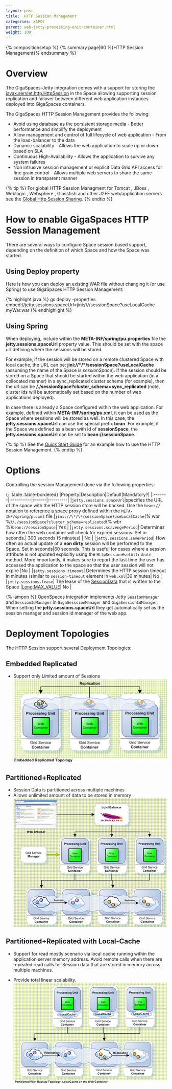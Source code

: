 ```yaml
---
layout: post
title:  HTTP Session Management
categories: XAP97
parent: web-jetty-processing-unit-container.html
weight: 100
---
```


{% compositionsetup %}
{% summary page|60 %}HTTP Session Management{% endsummary %}

# Overview

The GigaSpaces-Jetty integration comes with a support for storing the [javax.servlet.http.HttpSession](http://download.oracle.com/javaee/1.3/api/javax/servlet/http/HttpSession.html) in the Space allowing supporting session replication and failover between different web application instances deployed into GigaSpaces containers.

The GigaSpaces HTTP Session Management provides the following:

- Avoid using database as the persistent storage media - Better performance and simplify the deployment
- Allow management and control of full lifecycle of web application - From the load-balancer to the data
- Dynamic scalability - Allows the web application to scale up or down based on SLA
- Continuous High-Availability - Allows the application to survive any system failures
- Non intrusive session management or explicit Data Grid API access for fine grain control - Allows multiple web servers to share the same session in transparent manner

{% tip %}
For global HTTP Session Managment for Tomcat , JBoss , Weblogic , Websphere , Glassfish and other J2EE web/application servers see the [Global Http Session Sharing](./global-http-session-sharing.html).
{% endtip %}

# How to enable GigaSpaces HTTP Session Management

There are several ways to configure Space session based support, depending on the definition of which Space and how the Space was started.

## Using Deploy property

Here is how you can deploy an existing WAR file without changing it (or use Spring) to use GigaSpaces HTTP Session Management:

{% highlight java %}
gs deploy -properties embed://jetty.sessions.spaceUrl=jini://*/*/sessionSpace?useLocalCache myWar.war
{% endhighlight %}

## Using Spring

When deploying, include within the **META-INF/spring/pu.properties** file the **jetty.sessions.spaceUrl** property value. This should be set with the space url defining where the sessions will be stored.

For example, if the session will be stored on a remote clustered Space with local cache, the URL can be: **jini://\*/\*/sessionSpace?useLocalCache** (assuming the name of the Space is _sessionSpace_). If the session should be stored on a Space that should be started within the web application (in a collocated manner) in a sync\_replicated cluster schema (for example), then the url can be **/./sessionSpace?cluster\_schema=sync\_replicated** (note, cluster ids will be automatically set based on the number of web applications deployed).

In case there is already a Space configured within the web application. For example, defined within **META-INF/spring/pu.xml**, it can be used as the Space where sessions will be stored as well. In this case, the **jetty.sessions.spaceUrl** can use the special prefix **bean**. For example, if the Space was defined as a bean with id of **sessionSpace**, the  **jetty.sessions.spaceUrl** can be set to **bean://sessionSpace**.

{% tip %}
See the [Quick Start Guide](./step-2---enabling-http-session-failover-and-fault-tolerance.html) for an example how to use the HTTP Session Management.
{% endtip %}

# Options

Controlling the session Management done via the following properties:

{: .table .table-bordered}
|Property|Description|Default|Mandatory?|
|:-------|:----------|:------|:---------|
|`jetty.sessions.spaceUrl`|specifies the URL of the space with the HTTP session store will be backed. Use the `bean://` notation to reference a space proxy defined within the `META-INF/spring/pu.xml` file.|`jini://\*/\*/sessionSpace?useLocalCache`{% wbr %}`/./sessionSpace?cluster_schema=replicated`{% wbr %}`bean://sessionSpace`| Yes |
|`jetty.sessions.scavengePeriod`| Determines how often the web container will check for expired sessions. Set in seconds.| 300 seconds (5 minutes) | No |
|`jetty.sessions.savePeriod`| How often an actual update of a **non dirty** session will be performed to the Space. Set in seconds|60 seconds. This is useful for cases where a session attribute is not updated explicitly using the `HttpSession#setAttribute` method. More importantly, it makes sure to report the last time the user has accessed the application to the space so that the user session will not expire |No |
|`jetty.sessions.timeout`| Determines the HTTP session timeout in minutes (similar to `session-timeout` element in `web.xml`|30 minutes| No |
|`jetty.sessions.lease`| The lease of the [SessionData](http://www.gigaspaces.com/docs/JavaDoc{%currentversion%}/org/openspaces/jee/sessions/jetty/SessionData.html) that is written to the Space |[Long.MAX_VALUE](http://java.sun.com/j2se/1.4.2/docs/api/java/lang/Long.html#MAX_VALUE)| No |

{% lampon %} OpenSpaces integration implements Jetty `SessionManager` and `SessionIdManager` in `GigaSesssionManager` and `GigaSessionIdManager`. When setting the **jetty.sessions.spaceUrl** they get automatically set as the session manager and session id manager of the web app.

# Deployment Topologies

The HTTP Session support several Deployment Topologies:

## Embedded Replicated

- Support only Limited amount of Sessions
![session_embedded-replicated.jpg](/attachment_files/session_embedded-replicated.jpg)

## Partitioned+Replicated

- Session Data is partitioned across multiple machines
- Allows unlimited amount of data to be stored in memory
![session_partitioned.jpg](/attachment_files/session_partitioned.jpg)

## Partitioned+Replicated with Local-Cache

- Support for read mostly scenario via local cache running within the application server memory address.
Avoid remote calls when there are repeated read calls for Session data that are stored in memory across multiple machines.

- Provide total linear scalability.
![session_partitioned-localcache.jpg](/attachment_files/session_partitioned-localcache.jpg)
